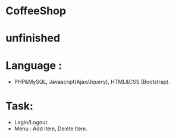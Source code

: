 # CoffeeShop
# unfinished
# Language :
+ PHP&MySQL, Javascript(Ajax/Jquery), HTML&CSS (Bootstrap).
# Task:
+ Login/Logout.
+ Menu : Add item, Delete Item.

